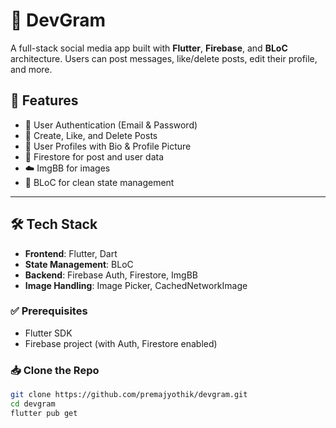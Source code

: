 # 📱 DevGram

A full-stack social media app built with **Flutter**, **Firebase**, and **BLoC**
architecture. Users can post messages, like/delete posts, edit their profile,
and more.

## 🚀 Features

- 🔐 User Authentication (Email & Password)
- 📝 Create, Like, and Delete Posts
- 👤 User Profiles with Bio & Profile Picture
- 💾 Firestore for post and user data
- ☁️ ImgBB for images
- 🧠 BLoC for clean state management

---

## 🛠️ Tech Stack

- **Frontend**: Flutter, Dart
- **State Management**: BLoC
- **Backend**: Firebase Auth, Firestore, ImgBB
- **Image Handling**: Image Picker, CachedNetworkImage

### ✅ Prerequisites

- Flutter SDK
- Firebase project (with Auth, Firestore enabled)

### 📥 Clone the Repo

```bash
git clone https://github.com/premajyothik/devgram.git
cd devgram
flutter pub get
```
